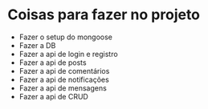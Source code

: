 

<h1> Coisas para fazer no projeto </h1>
  
  <ul>
   <li> Fazer o setup do mongoose </li>
    <li> Fazer a DB </li>
    <li> Fazer a api de login e registro </li>
    <li> Fazer a api de posts </li>
    <li> Fazer a api de comentários </li>
    <li> Fazer a api de notificações </li>
    <li> Fazer a api de mensagens </li>
    <li> Fazer a api de CRUD </li>
</ul>
